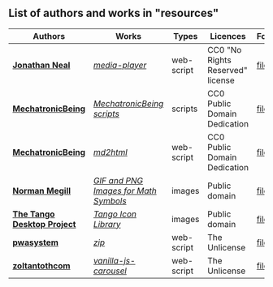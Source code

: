 ## List of authors and works in "resources"  
  
| **Authors** | **Works** | **Types** | **Licences** | **Folders** |  
| ----------- | --------- | --------- | ------------ | ----------- |  
| **[Jonathan Neal](https://github.com/jonathantneal/)** | *[media-player](https://github.com/jonathantneal/media-player "Media Player is a tiny, responsive, international, accessible, cross browser, easily customizable media player written in plain vanilla JavaScript.")* | web-script | CC0 \"No Rights Reserved\" license | [files](../../../../../../MechatronicBeing/scripts/web/media-player/) |  
| **[MechatronicBeing](https://github.com/MechatronicBeing/)** | *[MechatronicBeing scripts](https://github.com/MechatronicBeing/resources/MechatronicBeing/scripts/MechatronicBeing/update "scripts for MechatronicBeing")* | scripts | CC0 Public Domain Dedication | [files](../../../../../../MechatronicBeing/scripts/_MechatronicBeing/) |  
| **[MechatronicBeing](https://github.com/MechatronicBeing/)** | *[md2html](https://github.com/MechatronicBeing/resources/MechatronicBeing/scripts/web/md2html/ "convert markdown files to html")* | web-script | CC0 Public Domain Dedication | [files](../../../../../../MechatronicBeing/scripts/web/md2html/) |  
| **[Norman Megill](https://us.metamath.org/index.html)** | *[GIF and PNG Images for Math Symbols](http://us.metamath.org/symbols/symbols.html "a collection of 1179 bit-mapped, 12-point, transparent images of mathematical letters and symbols, suitable for display on a web page.")* | images | Public domain | [files](../../../../../../MechatronicBeing/images/symbols/) |  
| **[The Tango Desktop Project](http://tango.freedesktop.org/Tango_Icon_Library)** | *[Tango Icon Library](http://tango.freedesktop.org/releases/tango-icon-theme-0.8.90.tar.gz "a collection of application icons, in 16x16 / 22x22 / 32x32 (png) and scalable (svg) formats.")* | images | Public domain | [files](../../../../../../MechatronicBeing/images/tango-icon-library/) |  
| **[pwasystem](https://github.com/pwasystem/)** | *[zip](https://github.com/pwasystem/zip/ "Create pkZip files with javaScript")* | web-script | The Unlicense | [files](../../../../../../MechatronicBeing/scripts/web/zip/) |  
| **[zoltantothcom](https://github.com/zoltantothcom/)** | *[vanilla-js-carousel](https://github.com/zoltantothcom/vanilla-js-carousel "Tiny (1Kb gzipped) JavaScript carousel with all the features most of us will ever need.")* | web-script | The Unlicense | [files](../../../../../../MechatronicBeing/scripts/web/vanilla-js-carousel/) |  
